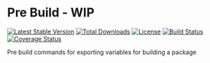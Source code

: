 Pre Build - WIP
===============

[![Latest Stable Version](https://img.shields.io/packagist/v/mf/pre-build.svg)](https://packagist.org/packages/mf/pre-build)
[![Total Downloads](https://img.shields.io/packagist/dt/mf/pre-build.svg)](https://packagist.org/packages/mf/pre-build)
[![License](https://img.shields.io/packagist/l/mf/pre-build.svg)](https://packagist.org/packages/mf/pre-build)
[![Build Status](https://travis-ci.org/MortalFlesh/pre-build.svg?branch=master)](https://travis-ci.org/MortalFlesh/pre-build)
[![Coverage Status](https://coveralls.io/repos/github/MortalFlesh/pre-build/badge.svg?branch=master)](https://coveralls.io/github/MortalFlesh/pre-build?branch=master)

Pre build commands for exporting variables for building a package

